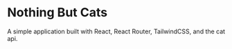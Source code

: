 # Nothing But Cats
A simple application built with React, React Router, TailwindCSS, and the cat api.